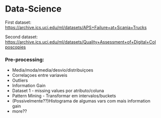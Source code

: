 # Data-Science

First dataset: https://archive.ics.uci.edu/ml/datasets/APS+Failure+at+Scania+Trucks

Second dataset: https://archive.ics.uci.edu/ml/datasets/Quality+Assessment+of+Digital+Colposcopies

### Pre-processing:

- Media/moda/media/desvio/distribuiçoes
- Correlaçoes entre variaveis
- Outliers
- Information Gain
- Dataset 1 - missing values por atributo/coluna
- Pattern Mining - Transformar em intervalos/buckets
- (Possivelmente??)Histograma de algumas vars com mais information gain
- more??
